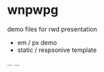 wnpwpg
======

demo files for rwd presentation

- em / px demo
- static / respsonive template

...
...